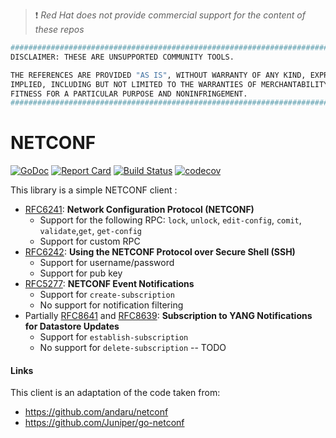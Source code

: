 > :heavy_exclamation_mark: *Red Hat does not provide commercial support for the content of these repos*

```bash
#############################################################################
DISCLAIMER: THESE ARE UNSUPPORTED COMMUNITY TOOLS.

THE REFERENCES ARE PROVIDED "AS IS", WITHOUT WARRANTY OF ANY KIND, EXPRESS OR
IMPLIED, INCLUDING BUT NOT LIMITED TO THE WARRANTIES OF MERCHANTABILITY,
FITNESS FOR A PARTICULAR PURPOSE AND NONINFRINGEMENT.
#############################################################################
```

# NETCONF

[![GoDoc](https://godoc.org/github.com/openshift-telco/go-netconf?status.svg)](https://godoc.org/github.com/openshift-telco/go-netconf)
[![Report Card](https://goreportcard.com/badge/github.com/openshift-telco/go-netconf)](https://goreportcard.com/report/github.com/openshift-telco/go-netconf)
[![Build Status](https://travis-ci.org/openshift-telco/go-netconf.png)](https://travis-ci.org/openshift-telco/go-netconf)
[![codecov](https://codecov.io/gh/openshift-telco/go-netconf/branch/main/graph/badge.svg)](https://codecov.io/gh/openshift-telco/go-netconf)

This library is a simple NETCONF client :
- [RFC6241](http://tools.ietf.org/html/rfc6241): **Network Configuration Protocol (NETCONF)** 
    - Support for the following RPC: `lock`, `unlock`, `edit-config`, `comit`, `validate`,`get`, `get-config`
    - Support for custom RPC
- [RFC6242](http://tools.ietf.org/html/rfc6242): **Using the NETCONF Protocol over Secure Shell (SSH)**
    - Support for username/password
    - Support for pub key
- [RFC5277](https://datatracker.ietf.org/doc/html/rfc5277): **NETCONF Event Notifications**
    - Support for `create-subscription`
    - No support for notification filtering
- Partially [RFC8641](https://datatracker.ietf.org/doc/html/rfc8641) and [RFC8639](https://datatracker.ietf.org/doc/html/rfc8639): **Subscription to YANG Notifications for Datastore Updates**
    - Support for `establish-subscription`
    - No support for `delete-subscription` -- TODO

#### Links
This client is an adaptation of the code taken from:
- https://github.com/andaru/netconf
- https://github.com/Juniper/go-netconf